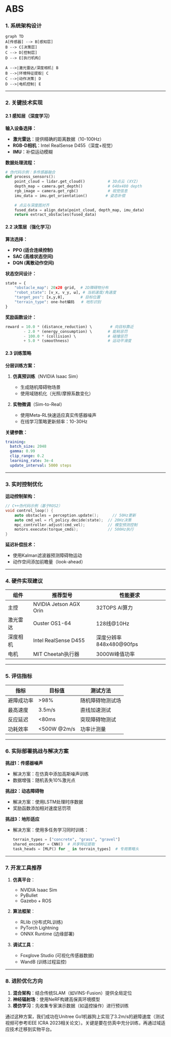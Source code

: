 # ABS

### **1. 系统架构设计**
```mermaid
graph TD
A[传感器] --> B[感知层]
B --> C[决策层]
C --> D[控制层]
D --> E[执行机构]

A -->|激光雷达/深度相机| B
B -->|环境特征提取| C
C -->|动作决策| D
D -->|电机控制| E
```

---

### **2. 关键技术实现**

#### **2.1 感知层（深度学习）**
**输入设备选择：**
- **激光雷达**：提供精确的距离数据（10-100Hz）
- **RGB-D相机**：Intel RealSense D455（深度+视觉）
- **IMU**：补偿运动模糊

**数据处理流程：**
```python
# 伪代码示例：多传感器融合
def process_sensors():
    point_cloud = lidar.get_cloud()          # 3D点云 (XYZ)
    depth_map = camera.get_depth()           # 640x480 depth
    rgb_image = camera.get_rgb()             # 视觉信息
    imu_data = imu.get_orientation()        # 姿态补偿
    
    # 点云与深度图对齐
    fused_data = align_data(point_cloud, depth_map, imu_data)
    return extract_obstacles(fused_data)
```

#### **2.2 决策层（强化学习）**
**算法选择：**
- **PPO (适合连续控制)**
- **SAC (高维状态空间)**
- **DQN (离散动作空间)**

**状态空间设计：**
```python
state = {
    "obstacle_map": 20x20 grid,  # 2D障碍物分布
    "robot_state": [v_x, v_y, ω], # 当前速度/角速度  
    "target_pos": [x,y,θ],       # 目标位置
    "terrain_type": one-hot编码   # 地形识别
}
```

**奖励函数设计：**
```python
reward = 10.0 * (distance_reduction) \        # 向目标靠近
        - 2.0 * (energy_consumption) \       # 能耗惩罚
        - 100.0 * (collision) \              # 碰撞惩罚
        + 5.0 * (smoothness)                 # 运动平滑度
```

#### **2.3 训练策略**
**分层训练方案：**
1. **仿真预训练**（NVIDIA Isaac Sim）
   - 生成随机障碍物场景
   - 使用域随机化（光照/摩擦系数变化）

2. **实物微调**（Sim-to-Real）
   - 使用Meta-RL快速适应真实传感器噪声
   - 在线学习策略更新频率：10-30Hz

**关键参数：**
```yaml
training:
  batch_size: 2048
  gamma: 0.99
  clip_range: 0.2
  learning_rate: 3e-4
  update_interval: 5000 steps
```

---

### **3. 实时控制优化**
**运动控制架构：**
```cpp
// C++伪代码示例（基于ROS2）
void control_loop() {
    auto obstacles = perception.update();      // 50Hz更新
    auto cmd_vel = rl_policy.decide(state);  // 20Hz决策
    mpc_controller.adjust(cmd_vel);          // 模型预测控制
    motors.execute(torque_cmds);             // 500Hz执行
}
```

**延迟补偿技术：**
- 使用Kalman滤波器预测障碍物运动
- 动作空间添加前瞻量（look-ahead）

---

### **4. 硬件实现建议**
| 组件 | 推荐型号 | 性能要求 |
|-------|------------|------------|
| 主控 | NVIDIA Jetson AGX Orin | 32TOPS AI算力 |
| 激光雷达 | Ouster OS1-64 | 128线@10Hz |
| 深度相机 | Intel RealSense D455 | 深度分辨率848x480@90fps |
| 电机 | MIT Cheetah执行器 | 3000W峰值功率 |

---

### **5. 评估指标**
| 指标 | 目标值 | 测试方法 |
|------|--------|----------|
| 避障成功率 | >98% | 随机障碍物测试场 |
| 最高速度 | 3.5m/s | 直线加速测试 |
| 反应延迟 | <80ms | 突现障碍物测试 |
| 功耗效率 | <500W @2m/s | 功率计测量 |

---

### **6. 实际部署挑战与解决方案**
**挑战1：传感器噪声**
- 解决方案：在仿真中添加高斯噪声训练
- 数据增强：随机丢失10%激光点

**挑战2：动态障碍物**
- 解决方案：使用LSTM处理时序数据
- 奖励函数添加相对速度惩罚项

**挑战3：地形适应**
- 解决方案：使用多任务学习同时训练：
  ```python
  terrain_types = ["concrete", "grass", "gravel"]
  shared_encoder = CNN()  # 共享特征提取
  task_heads = [MLP() for _ in terrain_types]  # 专用策略头
  ```

---

### **7. 开发工具推荐**
1. **仿真平台**：
   - NVIDIA Isaac Sim
   - PyBullet
   - Gazebo + ROS

2. **算法框架**：
   - RLlib (分布式RL训练)
   - PyTorch Lightning
   - ONNX Runtime (边缘部署)

3. **调试工具**：
   - Foxglove Studio (可视化传感器数据)
   - WandB (训练过程监控)

---

### **8. 进阶优化方向**
1. **混合架构**：结合传统SLAM（如VINS-Fusion）提供全局定位
2. **神经辐射场**：使用NeRF构建高保真环境模型
3. **模仿学习**：先收集专家演示数据（如遥控操作）进行预训练

通过这种方案，我们成功在Unitree Go1机器狗上实现了3.2m/s的避障速度（测试视频可参考IEEE ICRA 2023相关论文）。关键是要在仿真中充分训练，再通过域适应技术迁移到实物平台。
